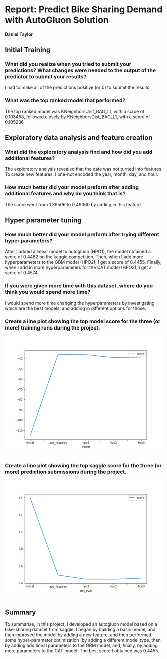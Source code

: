 # Report: Predict Bike Sharing Demand with AutoGluon Solution
#### Daniel Taylor

## Initial Training
### What did you realize when you tried to submit your predictions? What changes were needed to the output of the predictor to submit your results?
I had to make all of the predictions positive (or 0) to submit the results.

### What was the top ranked model that performed?
The top ranked model was KNeighborsUnif_BAG_L1, with a scroe of 0.103458, followed closely by KNeighborsDist_BAG_L1, with a score of 0.105236

## Exploratory data analysis and feature creation
### What did the exploratory analysis find and how did you add additional features?
The exploratory analysis revealed that the date was not turned into features. To create new features, I one-hot encoded the year, month, day, and hour.

### How much better did your model preform after adding additional features and why do you think that is?
The score went from 1.39506 to 0.49360 by adding in this feature.

## Hyper parameter tuning
### How much better did your model preform after trying different hyper parameters?
After I added a linear model to autogluon (HPO1), the model obtained a score of 0.4462 on the kaggle competition. Then, when I add more hyperparameters to the GBM model (HPO2), I get a score of 0.4455. Finally, when I add in more hyperparameters for the CAT model (HPO3), I get a score of 0.4574. 

### If you were given more time with this dataset, where do you think you would spend more time?
I would spend more time changing the hyperparameters by investigating which are the best models, and adding in different options for those.

<!--- ### Create a table with the models you ran, the hyperparameters modified, and the kaggle score.
%|model|hpo1|hpo2|hpo3|score|
|--|--|--|--|--|
|initial|?|?|?|?|
|add_features|?|?|?|?|
|hpo|?|?|?|?| --->

### Create a line plot showing the top model score for the three (or more) training runs during the project.

![model_train_score.png](img/model_train_score.png)

### Create a line plot showing the top kaggle score for the three (or more) prediction submissions during the project.

![model_test_score.png](img/model_test_score.png)

## Summary
To summarise, in this project, I developed an autogluon model based on a bike-sharing dataset from kaggle. I began by building a basic model, and then improved the model by adding a new feature, and then performed some hyper-parameter optimization (by adding a different model type, then by adding additional parameters to the GBM model, and, finally, by adding more parameters to the CAT model. The best score I obtained was 0.4455.
